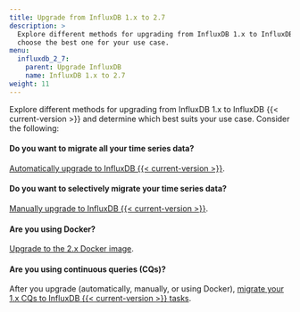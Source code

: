 ```yaml
---
title: Upgrade from InfluxDB 1.x to 2.7
description: >
  Explore different methods for upgrading from InfluxDB 1.x to InfluxDB 2.7 and
  choose the best one for your use case.
menu:
  influxdb_2_7:
    parent: Upgrade InfluxDB
    name: InfluxDB 1.x to 2.7
weight: 11
---
```


Explore different methods for upgrading from InfluxDB 1.x to InfluxDB {{< current-version >}} and
determine which best suits your use case.
Consider the following:

#### Do you want to migrate all your time series data?
[Automatically upgrade to InfluxDB {{< current-version >}}](/influxdb/v2.7/upgrade/v1-to-v2/automatic-upgrade/).

#### Do you want to selectively migrate your time series data?
[Manually upgrade to InfluxDB {{< current-version >}}](/influxdb/v2.7/upgrade/v1-to-v2/manual-upgrade/).

#### Are you using Docker?
[Upgrade to the 2.x Docker image](/influxdb/v2.7/upgrade/v1-to-v2/docker/).

#### Are you using continuous queries (CQs)?
After you upgrade (automatically, manually, or using Docker),
[migrate your 1.x CQs to InfluxDB {{< current-version >}} tasks](/influxdb/v2.7/upgrade/v1-to-v2/migrate-cqs/).

